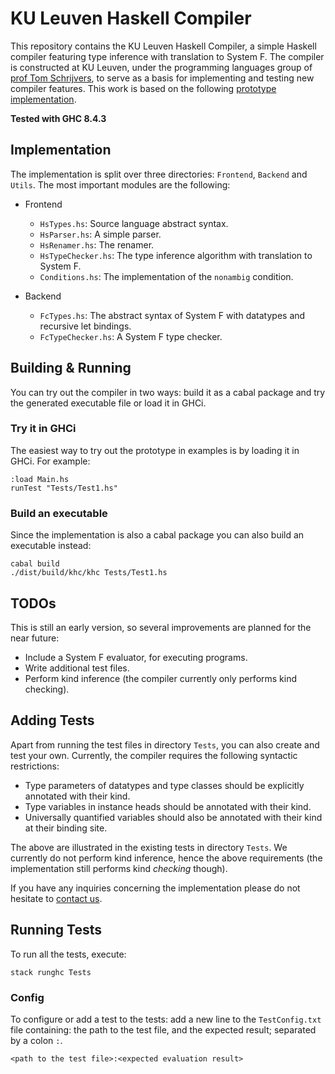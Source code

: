 # KU Leuven Haskell Compiler #

This repository contains the KU Leuven Haskell Compiler, a simple Haskell compiler featuring type inference with translation to System F.
The compiler is constructed at KU Leuven, under the programming languages group of [prof Tom Schrijvers](https://people.cs.kuleuven.be/~tom.schrijvers/), to serve as a basis for implementing and testing new compiler features.
This work is based on the following [prototype implementation](https://github.com/gkaracha/quantcs-impl).

**Tested with GHC 8.4.3**

## Implementation ##

The implementation is split over three directories: `Frontend`, `Backend` and `Utils`. The most important modules are the following:

  * Frontend
    + `HsTypes.hs`: Source language abstract syntax.
    + `HsParser.hs`: A simple parser.
    + `HsRenamer.hs`: The renamer.
    + `HsTypeChecker.hs`: The type inference algorithm with translation to System F.
    + `Conditions.hs`: The implementation of the `nonambig` condition.

  * Backend
    + `FcTypes.hs`: The abstract syntax of System F with datatypes and recursive let bindings.
    + `FcTypeChecker.hs`: A System F type checker.

## Building & Running ##

You can try out the compiler in two ways: build it as a cabal package and try the generated executable file or load it in GHCi.

### Try it in GHCi ###

The easiest way to try out the prototype in examples is by loading it in GHCi. For example:

    :load Main.hs
    runTest "Tests/Test1.hs"

### Build an executable ###

Since the implementation is also a cabal package you can also build an executable instead:

    cabal build
    ./dist/build/khc/khc Tests/Test1.hs

## TODOs ##

This is still an early version, so several improvements are planned for the near future:

* Include a System F evaluator, for executing programs.
* Write additional test files.
* Perform kind inference (the compiler currently only performs kind checking).

## Adding Tests ##

Apart from running the test files in directory `Tests`, you can also create and test your own. Currently, the compiler requires the following syntactic restrictions:

* Type parameters of datatypes and type classes should be explicitly annotated with their kind.
* Type variables in instance heads should be annotated with their kind.
* Universally quantified variables should also be annotated with their kind at their binding site.

The above are illustrated in the existing tests in directory `Tests`. We currently do not perform kind inference, hence the above requirements (the implementation still performs kind *checking* though).

If you have any inquiries concerning the implementation please do not hesitate to [contact us](mailto:gertjan.bottu@kuleuven.be).

## Running Tests ##

To run all the tests, execute:
```
stack runghc Tests
```

### Config ###

To configure or add a test to the tests: add a new line to the
`TestConfig.txt` file containing: the path to the test file, and the expected
result; separated by a colon `:`.
```
<path to the test file>:<expected evaluation result>
```
